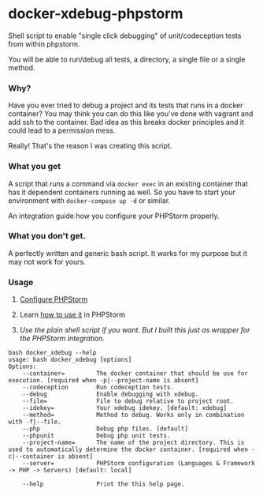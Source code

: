 # docker-xdebug-phpstorm
Shell script to enable "single click debugging" of unit/codeception tests from within phpstorm.

You will be able to run/debug all tests, a directory, a single file or a single method.

### Why?
Have you ever tried to debug a project and its tests that runs in a docker container? 
You may think you can do this like you've done with vagrant and add ssh to the container. Bad idea as this breaks docker principles and it could lead to a permission mess.

Really! That's the reason I was creating this script.

### What you get
A script that runs a command via `docker exec` in an existing container that has it dependent containers running as well.
So you have to start your environment with `docker-compose up -d` or similar.

An integration guide how you configure your PHPStorm properly.

### What you don't get.
A perfectly written and generic bash script. It works for my purpose but it may not work for yours.

### Usage
1. [Configure PHPStorm](docs/phpstorm-configuration/README.md)
2. Learn [how to use it](docs/debug-tests-files/README.md)  in PHPStorm


3. _Use the plain shell script if you want. But I built this just as wrapper for the PHPStorm integration._
```
bash docker_xdebug --help
usage: bash docker_xdebug [options]
Options:
    --container=         The docker container that should be use for execution. [required when -p|--project-name is absent]
    --codeception        Run codeception tests.
    --debug              Enable debugging with xdebug.
    --file=              File to debug relative to project root.
    --idekey=            Your xdebug idekey. [default: xdebug]
    --method=            Method to debug. Works only in combination with -f|--file.
    --php                Debug php files. [default]
    --phpunit            Debug php unit tests.
    --project-name=      The name of the project directory. This is used to automatically determine the docker container. [required when -c|--container is absent]
    --server=            PHPStorm configuration (Languages & Framework -> PHP -> Servers) [default: local]

    --help               Print the this help page.
```
